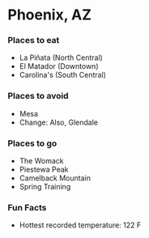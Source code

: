 # Phoenix, AZ

### Places to eat
- La Piñata (North Central)
- El Matador (Downtown)
- Carolina's (South Central)

### Places to avoid
- Mesa
- Change: Also, Glendale

### Places to go
- The Womack
- Piestewa Peak
- Camelback Mountain
- Spring Training

### Fun Facts
- Hottest recorded temperature: 122 F
